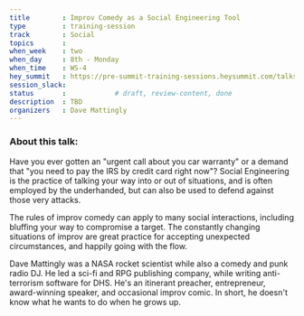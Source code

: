 ```yaml
---
title        : Improv Comedy as a Social Engineering Tool
type         : training-session
track        : Social
topics       : 
when_week    : two
when_day     : 8th - Monday
when_time    : WS-4
hey_summit   : https://pre-summit-training-sessions.heysummit.com/talks/semi-social-improv-comedy-as-a-social-engineering-tool/
session_slack:
status       :            # draft, review-content, done
description  : TBD
organizers   : Dave Mattingly
---
```


### About this talk:

Have you ever gotten an "urgent call about you car warranty" or a demand that "you need to pay the IRS by credit card right now"? Social Engineering is the practice of talking your way into or out of situations, and is often employed by the underhanded, but can also be used to defend against those very attacks.

The rules of improv comedy can apply to many social interactions, including bluffing your way to compromise a target. The constantly changing situations of improv are great practice for accepting unexpected circumstances, and happily going with the flow.

Dave Mattingly was a NASA rocket scientist while also a comedy and punk radio DJ. He led a sci-fi and RPG publishing company, while writing anti-terrorism software for DHS. He's an itinerant preacher, entrepreneur, award-winning speaker, and occasional improv comic. In short, he doesn't know what he wants to do when he grows up.

